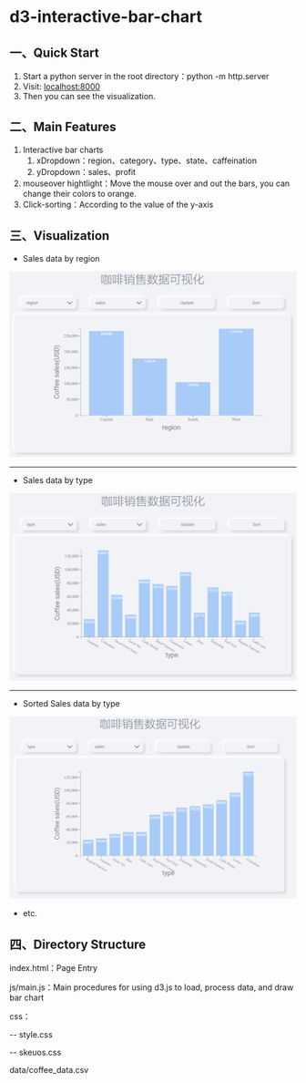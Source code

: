 # d3-interactive-bar-chart

## 一、Quick Start

1. Start a python server in the root directory：python -m http.server
2. Visit: [localhost:8000]()
3. Then you can see the visualization.

## 二、Main Features

1. Interactive bar charts
   1. xDropdown：region、category、type、state、caffeination
   2. yDropdown：sales、profit
2. mouseover hightlight：Move the mouse over and out the bars, you can change their colors to orange.
3. Click-sorting：According to the value of the y-axis

## 三、Visualization

- Sales data by region

![FIG1](images/FIG1.png)



---

- Sales data by type

![FIG2](images/FIG2.png)


---



- Sorted Sales data by type

![FIG3](images/FIG3.png)

- etc.

## 四、Directory Structure

index.html：Page Entry

js/main.js：Main procedures for using d3.js to load, process data, and draw bar chart

css：

-- style.css

-- skeuos.css

data/coffee_data.csv



